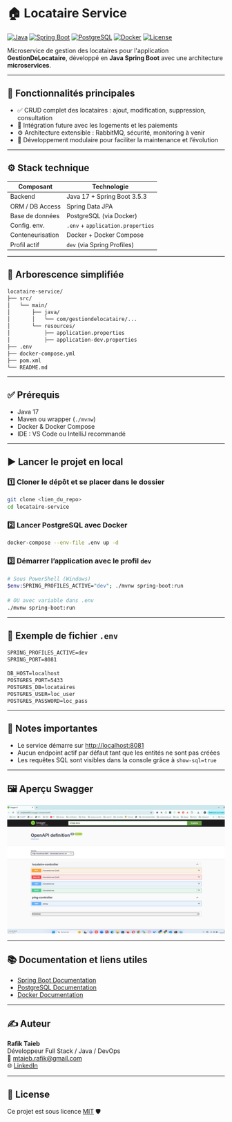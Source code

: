 # 🏠 Locataire Service

[![Java](https://img.shields.io/badge/Java-17-blue?logo=java)](https://www.oracle.com/java/)
[![Spring Boot](https://img.shields.io/badge/SpringBoot-3.5.3-green?logo=spring)](https://spring.io/projects/spring-boot)
[![PostgreSQL](https://img.shields.io/badge/PostgreSQL-15-blue?logo=postgresql)](https://www.postgresql.org/)
[![Docker](https://img.shields.io/badge/Docker-24-blue?logo=docker)](https://www.docker.com/)
[![License](https://img.shields.io/badge/License-MIT-lightgrey)](LICENSE)

Microservice de gestion des locataires pour l'application **GestionDeLocataire**, développé en **Java Spring Boot** avec une architecture **microservices**.

---

## 🚀 Fonctionnalités principales

- ✅ CRUD complet des locataires : ajout, modification, suppression, consultation
- 🔗 Intégration future avec les logements et les paiements
- ⚙️ Architecture extensible : RabbitMQ, sécurité, monitoring à venir
- 🧩 Développement modulaire pour faciliter la maintenance et l’évolution

---

## ⚙️ Stack technique

| Composant       | Technologie                      |
|-----------------|---------------------------------|
| Backend         | Java 17 + Spring Boot 3.5.3     |
| ORM / DB Access | Spring Data JPA                 |
| Base de données | PostgreSQL (via Docker)          |
| Config. env.    | `.env` + `application.properties` |
| Conteneurisation| Docker + Docker Compose          |
| Profil actif    | `dev` (via Spring Profiles)      |

---

## 📁 Arborescence simplifiée

```
locataire-service/
├── src/
│   └── main/
│       ├── java/
│       │   └── com/gestiondelocataire/...
│       └── resources/
│           ├── application.properties
│           ├── application-dev.properties
├── .env
├── docker-compose.yml
├── pom.xml
└── README.md
```

---

## ✅ Prérequis

- Java 17
- Maven ou wrapper (`./mvnw`)
- Docker & Docker Compose
- IDE : VS Code ou IntelliJ recommandé

---

## ▶️ Lancer le projet en local

### 1️⃣ Cloner le dépôt et se placer dans le dossier
```bash
git clone <lien_du_repo>
cd locataire-service
```

### 2️⃣ Lancer PostgreSQL avec Docker
```bash
docker-compose --env-file .env up -d
```

### 3️⃣ Démarrer l’application avec le profil `dev`
```bash
# Sous PowerShell (Windows)
$env:SPRING_PROFILES_ACTIVE="dev"; ./mvnw spring-boot:run

# OU avec variable dans .env
./mvnw spring-boot:run
```

---

## 🔐 Exemple de fichier `.env`

```env
SPRING_PROFILES_ACTIVE=dev
SPRING_PORT=8081

DB_HOST=localhost
POSTGRES_PORT=5433
POSTGRES_DB=locataires
POSTGRES_USER=loc_user
POSTGRES_PASSWORD=loc_pass
```

---

## 📌 Notes importantes

- Le service démarre sur [http://localhost:8081](http://localhost:8081)
- Aucun endpoint actif par défaut tant que les entités ne sont pas créées
- Les requêtes SQL sont visibles dans la console grâce à `show-sql=true`

---

## 🖼️ Aperçu Swagger

<img src="locataire-service/swagger_crud_locataire.png" alt="Swagger CRUD Locataire" width="800">


---

## 📚 Documentation et liens utiles

- [Spring Boot Documentation](https://spring.io/projects/spring-boot)
- [PostgreSQL Documentation](https://www.postgresql.org/docs/)
- [Docker Documentation](https://docs.docker.com/)

---

## ✍️ Auteur

**Rafik Taieb**  
Développeur Full Stack / Java / DevOps  
📧 mtaieb.rafik@gmail.com  
🌐 [LinkedIn](https://www.linkedin.com/in/rafik-taieb/)

---

## 📝 License

Ce projet est sous licence [MIT](LICENSE) 🛡️

